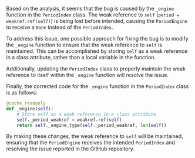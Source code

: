 Based on the analysis, it seems that the bug is caused by the `_engine` function in the `PeriodIndex` class. The weak reference to `self` (`period = weakref.ref(self)`) is being lost before intended, causing the `PeriodEngine` to receive a `None` instead of the `PeriodIndex`.

To address this issue, one possible approach for fixing the bug is to modify the `_engine` function to ensure that the weak reference to `self` is maintained. This can be accomplished by storing `self` as a weak reference in a class attribute, rather than a local variable in the function.

Additionally, updating the `PeriodIndex` class to properly maintain the weak reference to itself within the `_engine` function will resolve the issue.

Finally, the corrected code for the `_engine` function in the `PeriodIndex` class is as follows:

```python
@cache_readonly
def _engine(self):
    # Store self as a weak reference in a class attribute
    self._period_weakref = weakref.ref(self)
    return self._engine_type(self._period_weakref, len(self))
```

By making these changes, the weak reference to `self` will be maintained, ensuring that the `PeriodEngine` receives the intended `PeriodIndex` and resolving the issue reported in the GitHub repository.